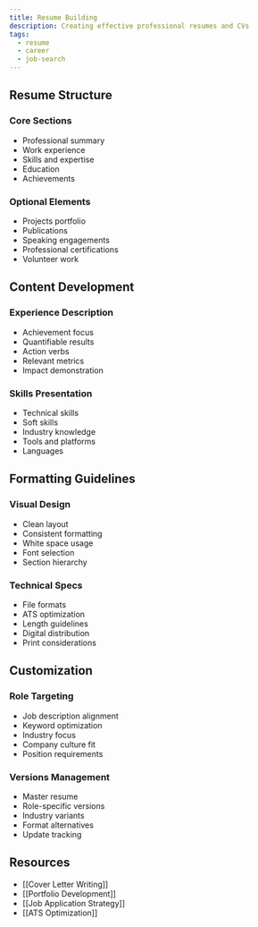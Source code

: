 ```yaml
---
title: Resume Building
description: Creating effective professional resumes and CVs
tags:
  - resume
  - career
  - job-search
---
```


## Resume Structure

### Core Sections
- Professional summary
- Work experience
- Skills and expertise
- Education
- Achievements

### Optional Elements
- Projects portfolio
- Publications
- Speaking engagements
- Professional certifications
- Volunteer work

## Content Development

### Experience Description
- Achievement focus
- Quantifiable results
- Action verbs
- Relevant metrics
- Impact demonstration

### Skills Presentation
- Technical skills
- Soft skills
- Industry knowledge
- Tools and platforms
- Languages

## Formatting Guidelines

### Visual Design
- Clean layout
- Consistent formatting
- White space usage
- Font selection
- Section hierarchy

### Technical Specs
- File formats
- ATS optimization
- Length guidelines
- Digital distribution
- Print considerations

## Customization

### Role Targeting
- Job description alignment
- Keyword optimization
- Industry focus
- Company culture fit
- Position requirements

### Versions Management
- Master resume
- Role-specific versions
- Industry variants
- Format alternatives
- Update tracking

## Resources
- [[Cover Letter Writing]]
- [[Portfolio Development]]
- [[Job Application Strategy]]
- [[ATS Optimization]]
